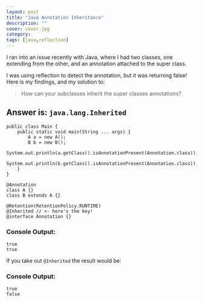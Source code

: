 ```yaml
---
layout: post
title: "Java Annotation Inheritance"
description: ""
cover: cover.jpg
category: 
tags: [java,reflection]
---
```


I ran into an issue recently with Java, where I had two classes, one extending from the other, and an annotation attached to the super class.

I was using reflection to detect the annotation, but it was returning false!  Here is my findings, and my solution to:

> How can your subclasses inherit the super classes annotations?

## Answer is: `java.lang.Inherited`

```
public class Main {
    public static void main(String ... args) {
        A a = new A();
        B b = new B();
        System.out.println(a.getClass().isAnnotationPresent(Annotation.class));
        System.out.println(b.getClass().isAnnotationPresent(Annotation.class));
    }
}

@Annotation
class A {}
class B extends A {}

@Retention(RetentionPolicy.RUNTIME)
@Inherited // <- here's the key!
@interface Annotation {}
```

### Console Output:

```
true
true
```

If you take out `@Inherited` the result would be:

### Console Output:

```
true
false
```
